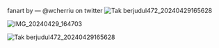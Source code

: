 fanart by — @wcherriu on twitter
![Tak berjudul472_20240429165628](https://github.com/neptunestarz/Airy/assets/166348639/998a0207-a17a-4c7d-98e5-ff6ffab65c71)

![IMG_20240429_164703](https://github.com/neptunestarz/Airy/assets/166348639/0160d6c6-996b-4cb6-b168-7571f332a4ff)

![Tak berjudul472_20240429165628](https://github.com/neptunestarz/Airy/assets/166348639/998a0207-a17a-4c7d-98e5-ff6ffab65c71)
